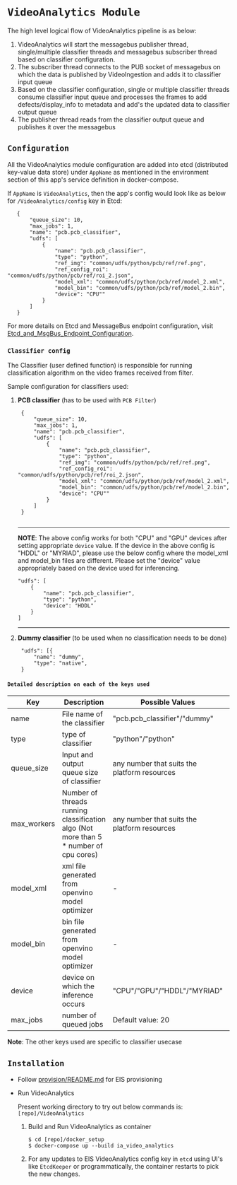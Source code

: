 # `VideoAnalytics Module`

The high level logical flow of VideoAnalytics pipeline is as below:

1. VideoAnalytics will start the messagebus publisher thread, single/multiple
   classifier threads and messagebus subscriber thread based on classifier
   configuration.
2. The subscriber thread connects to the PUB socket of messagebus on which
   the data is published by VideoIngestion and adds it to classifier
   input queue
3. Based on the classifier configuration, single or multiple classifier
   threads consume classifier input queue and processes the frames to
   add defects/display_info to metadata and add's the updated data to
   classifier output queue
4. The publisher thread reads from the classifier output queue and
   publishes it over the messagebus

## `Configuration`

All the VideoAnalytics module configuration are added into etcd (distributed
key-value data store) under `AppName` as mentioned in the
environment section of this app's service definition in docker-compose.

If `AppName` is `VideoAnalytics`, then the app's config would look like as below
 for `/VideoAnalytics/config` key in Etcd:
 ```
    {
        "queue_size": 10,
        "max_jobs": 1,
        "name": "pcb.pcb_classifier",
        "udfs": [
            {
                "name": "pcb.pcb_classifier",
                "type": "python",
                "ref_img": "common/udfs/python/pcb/ref/ref.png",
                "ref_config_roi": "common/udfs/python/pcb/ref/roi_2.json",
                "model_xml": "common/udfs/python/pcb/ref/model_2.xml",
                "model_bin": "common/udfs/python/pcb/ref/model_2.bin",
                "device": "CPU""
            }
        ]
    }
 ```
For more details on Etcd and MessageBus endpoint configuration, visit [Etcd_and_MsgBus_Endpoint_Configuration](../Etcd_and_MsgBus_Endpoint_Configuration.md).

### `Classifier config`

The Classifier (user defined function) is responsible for running classification
algorithm on the video frames received from filter.

Sample configuration for classifiers used:

1. **PCB classifier** (has to be used with `PCB Filter`)
   ```
    {
        "queue_size": 10,
        "max_jobs": 1,
        "name": "pcb.pcb_classifier",
        "udfs": [
            {
                "name": "pcb.pcb_classifier",
                "type": "python",
                "ref_img": "common/udfs/python/pcb/ref/ref.png",
                "ref_config_roi": "common/udfs/python/pcb/ref/roi_2.json",
                "model_xml": "common/udfs/python/pcb/ref/model_2.xml",
                "model_bin": "common/udfs/python/pcb/ref/model_2.bin",
                "device": "CPU""
            }
        ]
    }
    
    ```

    ----
    **NOTE**:
    The above config works for both "CPU" and "GPU" devices after setting
    appropriate `device` value. If the device in the above config is "HDDL" or
    "MYRIAD", please use the below config where the model_xml and model_bin
    files are different. Please set the "device" value appropriately based on
    the device used for inferencing.
    ```
    "udfs": [
        {
            "name": "pcb.pcb_classifier",
            "type": "python",
            "device": "HDDL"
        }
    ]

    ```
    ----

2. **Dummy classifier** (to be used when no classification needs to be done)
   ```
    "udfs": [{
        "name": "dummy",
        "type": "native",
    }
   ```

#### `Detailed description on each of the keys used`

|  Key	        | Description 	                                    | Possible Values  	                             | Required/Optional |
|---	        |---	                                            |---	                                         |---	             |
|  name 	    |   File name of the classifier	                    |  "pcb.pcb_classifier"/"dummy"                  |   Required	     |
|  type 	    |   type of classifier                              |  "python"/"python"                             |   Required	     |
|  queue_size 	|   Input and output queue size of classifier       | any number that suits the platform resources	 |  Required	     |
|  max_workers 	|   Number of threads running classification algo (Not more than 5 * number of cpu cores)	       |   any number that suits the platform resources | Optional(Default: 4) |
|  model_xml	|  xml file generated from openvino model optimizer | -                                              | Required          |
|  model_bin	|  bin file generated from openvino model optimizer | -                                              | Required          |
|  device	    |  device on which the inference occurs             | "CPU"/"GPU"/"HDDL"/"MYRIAD"                    | Required          |
|  max_jobs     |  number of queued jobs                            | Default value: 20                              | Optional          |

**Note**: The other keys used are specific to classifier usecase

## `Installation`

* Follow [provision/README.md](../README#provision-eis.md) for EIS provisioning

* Run VideoAnalytics

  Present working directory to try out below commands is: `[repo]/VideoAnalytics`

    1. Build and Run VideoAnalytics as container
        ```
        $ cd [repo]/docker_setup
        $ docker-compose up --build ia_video_analytics
        ```
    2. For any updates to EIS VideoAnalytics config key in `etcd` using UI's
       like `EtcdKeeper` or programmatically, the container restarts to pick the
       new changes.
